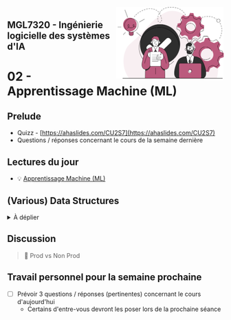 <img style="float: right;" src="../../images/component_engineering.svg" alt="EngineeringAISystems" width="250"/>

## MGL7320 - Ingénierie logicielle des systèmes d'IA
# 02 - Apprentissage Machine (ML)

## Prelude

- Quizz - [https://ahaslides.com/CU2S7](https://ahaslides.com/CU2S7)
- Questions / réponses concernant le cours de la semaine dernière

## Lectures du jour
- :bulb: [Apprentissage Machine (ML)](./02_machine_learning.pdf)

## (Various) Data Structures
<details>
<summary>À déplier</summary>

|  Storage | Model |  Similar to | Benefits
|---|---|---|---|
|  Relational Database | Relational | MySQL, Oracle DB, etc. | Complex structures, SQL (Structured Query Language)
|  Text File |  Unstructured |  Plain English, French, etc. | Natural Language
|  CSV Files |  Row-oriented |  Excel | Compact, Splittable
|  [Parquet](https://en.wikipedia.org/wiki/Apache_Parquet) |  Column-oriented |  [Cassandra](https://en.wikipedia.org/wiki/Apache_Cassandra) | Could be more efficient (R/W & Compression) than Row-oriented
|  [MongoDB](https://en.wikipedia.org/wiki/MongoDB) |  Semi-structured |  JSON, XML, YAML, [Avro](https://en.wikipedia.org/wiki/Apache_Avro) | Easy to read (self-describing), flexible

### Relational Database

![DB Tables](https://docs.microsoft.com/en-us/azure/architecture/data-guide/images/example-relational2.png)

- https://docs.microsoft.com/en-us/azure/architecture/data-guide/relational-data/

### Example of the same Data declined in various NoSQL Formats
(taken from [Column-oriented](https://en.wikipedia.org/wiki/Column-oriented_DBMS) Wiki Page)

| RowId	| EmpId	| Lastname	| Firstname	| Salary |
|---|---|---|---|---|
| 001	| 10	| Smith	| Joe	| 40000
| 002	| 12	| 	| Mary | 50000
| 003	| 11	| Johnson	| Cathy	| |
| 004	| 22	| Jones	| Bob	| 55000

#### Row-oriented
```cs
RowId:EmpId,Lastname,Firstname,Salary
001:10,Smith,Joe,40000;
002:12,,Mary,50000;
003:11,Johnson,Cathy;
004:22,Jones,Bob,55000;
```

#### Column-oriented
```cs
10:001,12:002,11:003,22:004;
Smith:001,Johnson:003,Jones:004;
Joe:001,Mary:002,Cathy:003,Bob:004;
40000:001,50000:002,55000:004;
```

#### Semi-structured
##### JSon
JSon is a subset of the JavaScript Object Notation syntax
- data stored in name/value pairs
- records separated by commas
- field names & strings are wrapped by double quotes

``` json
{
  "employees": [
    {
      "EmpId": 10,
      "Lastname": "Smith",
      "Firstname": "Joe",
      "Salary": "40000"
    },
    {
      "EmpId": 12,
      "Firstname": "Mary",
      "Salary": "50000"
    },
    {
      "EmpId": 11,
      "Lastname": "Johnson",
      "Firstname": "Cathy"
    },
    {
      "EmpId": 22,
      "Lastname": "Jones",
      "Firstname": "Bob",
      "Salary": "55000"
    }
  ]
}
```

##### YAML
is a superset of JSON
- `.yml` files [begin with '---', marking the start of the document] (optional)
- key value pairs are separated by colon
- lists begin with a hyphen

``` yaml
---
employees:
- EmpId: 10
  Lastname: Smith
  Firstname: Joe
  Salary: 40000
- EmpId: 12
  Firstname: Mary
  Salary: 50000
- EmpId: 11
  Lastname: Johnson
  Firstname: Cathy
- EmpId: 22
  Lastname: Jones
  Firstname: Bob
  Salary: 55000
```

##### XML
An older format (more verbose, harder to read) that is mostly used for SOAP (abbreviation for Simple Object Access Protocol) exchanges, legacy configuration files, as well as Web applications (XML is similar to HTML)

```xml
<?xml version="1.0" encoding="UTF-8"?>
<root>
   <employees>
      <element>
         <EmpId>10</EmpId>
         <Firstname>Joe</Firstname>
         <Lastname>Smith</Lastname>
         <Salary>40000</Salary>
      </element>
      <element>
         <EmpId>12</EmpId>
         <Firstname>Mary</Firstname>
         <Salary>50000</Salary>
      </element>
      <element>
         <EmpId>11</EmpId>
         <Firstname>Cathy</Firstname>
         <Lastname>Johnson</Lastname>
      </element>
      <element>
         <EmpId>22</EmpId>
         <Firstname>Bob</Firstname>
         <Lastname>Jones</Lastname>
         <Salary>55000</Salary>
      </element>
   </employees>
</root>
```

:bulb: Tip, to convert CSV to JSON, JSON to YAML, etc. online tools are available.
</details>

## Discussion
> :nut_and_bolt: Prod vs Non Prod

## Travail personnel pour la semaine prochaine
- [ ] Prévoir 3 questions / réponses (pertinentes) concernant le cours d'aujourd'hui
  - Certains d'entre-vous devront les poser lors de la prochaine séance
